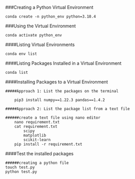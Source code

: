 ###Creating a Python Virtual Environment
	
	conda create -n python_env python=3.10.4
	
###Using the Virtual Environment
	
	conda activate python_env

####Listing Virtual Environments
	
	conda env list

####Listing Packages Installed in a Virtual Environment
	
	conda list

####Installing Packages to a Virtual Environment
	
	#####Approach 1: List the packages on the terminal
		
		pip3 install numpy==1.22.3 pandas==1.4.2

	#####Approach 2: List the package list from a text file

	######create a text file using nano editor
		nano requirement.txt
		cat requirement.txt
			scipy
			matplotlib
			scikit-learn
		pip install -r requirement.txt
####Test the installed packages
	
	######creating a python file
	touch test.py
	python test.py
